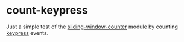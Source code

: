 # count-keypress

Just a simple test of the [sliding-window-counter](https://github.com/mafintosh/sliding-window-counter) module by counting [keypress](https://github.com/TooTallNate/keypress) events.
